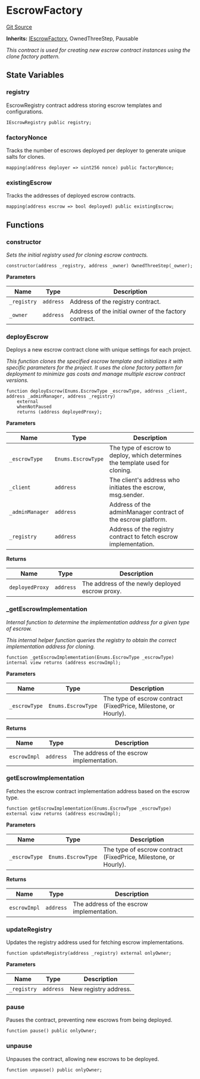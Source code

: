 # EscrowFactory
[Git Source](https://github.com/midcontract/contracts/blob/846255a5e3f946c40a5e526a441b2695f1307e48/src/EscrowFactory.sol)

**Inherits:**
[IEscrowFactory](/src/interfaces/IEscrowFactory.sol/interface.IEscrowFactory.md), OwnedThreeStep, Pausable

*This contract is used for creating new escrow contract instances using the clone factory pattern.*


## State Variables
### registry
EscrowRegistry contract address storing escrow templates and configurations.


```solidity
IEscrowRegistry public registry;
```


### factoryNonce
Tracks the number of escrows deployed per deployer to generate unique salts for clones.


```solidity
mapping(address deployer => uint256 nonce) public factoryNonce;
```


### existingEscrow
Tracks the addresses of deployed escrow contracts.


```solidity
mapping(address escrow => bool deployed) public existingEscrow;
```


## Functions
### constructor

*Sets the initial registry used for cloning escrow contracts.*


```solidity
constructor(address _registry, address _owner) OwnedThreeStep(_owner);
```
**Parameters**

|Name|Type|Description|
|----|----|-----------|
|`_registry`|`address`|Address of the registry contract.|
|`_owner`|`address`|Address of the initial owner of the factory contract.|


### deployEscrow

Deploys a new escrow contract clone with unique settings for each project.

*This function clones the specified escrow template and initializes it with specific parameters for the
project.
It uses the clone factory pattern for deployment to minimize gas costs and manage multiple escrow contract
versions.*


```solidity
function deployEscrow(Enums.EscrowType _escrowType, address _client, address _adminManager, address _registry)
    external
    whenNotPaused
    returns (address deployedProxy);
```
**Parameters**

|Name|Type|Description|
|----|----|-----------|
|`_escrowType`|`Enums.EscrowType`|The type of escrow to deploy, which determines the template used for cloning.|
|`_client`|`address`|The client's address who initiates the escrow, msg.sender.|
|`_adminManager`|`address`|Address of the adminManager contract of the escrow platform.|
|`_registry`|`address`|Address of the registry contract to fetch escrow implementation.|

**Returns**

|Name|Type|Description|
|----|----|-----------|
|`deployedProxy`|`address`|The address of the newly deployed escrow proxy.|


### _getEscrowImplementation

*Internal function to determine the implementation address for a given type of escrow.*

*This internal helper function queries the registry to obtain the correct implementation address for
cloning.*


```solidity
function _getEscrowImplementation(Enums.EscrowType _escrowType) internal view returns (address escrowImpl);
```
**Parameters**

|Name|Type|Description|
|----|----|-----------|
|`_escrowType`|`Enums.EscrowType`|The type of escrow contract (FixedPrice, Milestone, or Hourly).|

**Returns**

|Name|Type|Description|
|----|----|-----------|
|`escrowImpl`|`address`|The address of the escrow implementation.|


### getEscrowImplementation

Fetches the escrow contract implementation address based on the escrow type.


```solidity
function getEscrowImplementation(Enums.EscrowType _escrowType) external view returns (address escrowImpl);
```
**Parameters**

|Name|Type|Description|
|----|----|-----------|
|`_escrowType`|`Enums.EscrowType`|The type of escrow contract (FixedPrice, Milestone, or Hourly).|

**Returns**

|Name|Type|Description|
|----|----|-----------|
|`escrowImpl`|`address`|The address of the escrow implementation.|


### updateRegistry

Updates the registry address used for fetching escrow implementations.


```solidity
function updateRegistry(address _registry) external onlyOwner;
```
**Parameters**

|Name|Type|Description|
|----|----|-----------|
|`_registry`|`address`|New registry address.|


### pause

Pauses the contract, preventing new escrows from being deployed.


```solidity
function pause() public onlyOwner;
```

### unpause

Unpauses the contract, allowing new escrows to be deployed.


```solidity
function unpause() public onlyOwner;
```

